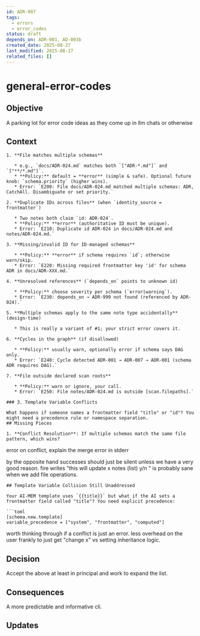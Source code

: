 ```yaml
---
id: ADR-007
tags:
  - errors
  - error_codes
status: draft
depends_on: ADR-001, AD-003b
created_date: 2025-08-27
last_modified: 2025-08-27
related_files: []
---
```


# general-error-codes

## Objective
<!-- A concise statement explaining the goal of this decision. -->

A parking lot for error code ideas as they come up in llm chats or otherwise 

## Context
<!-- What is the issue that we're seeing that is motivating this decision or change? -->

```
1. **File matches multiple schemas**

   * e.g., `docs/ADR-024.md` matches both `["ADR-*.md"]` and `["**/*.md"]`.
   * **Policy:** default = **error** (simple & safe). Optional future knob: `schema.priority` (higher wins).
   * Error: `E200: File docs/ADR-024.md matched multiple schemas: ADR, CatchAll. Disambiguate or set priority.`

2. **Duplicate IDs across files** (when `identity_source = frontmatter`)

   * Two notes both claim `id: ADR-024`.
   * **Policy:** **error** (authoritative ID must be unique).
   * Error: `E210: Duplicate id ADR-024 in docs/ADR-024.md and notes/ADR-024.md.`

3. **Missing/invalid ID for ID-managed schemas**

   * **Policy:** **error** if schema requires `id`; otherwise warn/skip.
   * Error: `E220: Missing required frontmatter key 'id' for schema ADR in docs/ADR-XXX.md.`

4. **Unresolved references** (`depends_on` points to unknown id)

   * **Policy:** choose severity per schema (`error|warning`).
   * Error: `E230: depends_on → ADR-999 not found (referenced by ADR-024).`

5. **Multiple schemas apply to the same note type accidentally** (design-time)

   * This is really a variant of #1; your strict error covers it.

6. **Cycles in the graph** (if disallowed)

   * **Policy:** usually warn, optionally error if schema says DAG only.
   * Error: `E240: Cycle detected ADR-001 → ADR-007 → ADR-001 (schema ADR requires DAG).`

7. **File outside declared scan roots**

   * **Policy:** warn or ignore, your call.
   * Error: `E250: File notes/ADR-024.md is outside [scan.filepaths].`
```

```
### 3. Template Variable Conflicts

What happens if someone names a frontmatter field "title" or "id"? You might need a precedence rule or namespace separation.
## Missing Pieces

1. **Conflict Resolution**: If multiple schemas match the same file pattern, which wins?
```

error on conflict, explain the merge error in stderr

by the opposite hand successes should just be silent unless we have a very good reason. fire writes "this will update x notes (list) y/n " is probably sane when we add file operations. 



```
## Template Variable Collision Still Unaddressed

Your AI-MEM template uses `{{title}}` but what if the AI sets a frontmatter field called "title"? You need explicit precedence:

```toml
[schema.new.template]
variable_precedence = ["system", "frontmatter", "computed"]
```

worth thinking through if a conflict is just an error. less overhead on the user frankly to just get "change x" vs setting inheritance logic. 

## Decision
<!-- What is the change that we're proposing and/or doing? -->

Accept the above at least in principal and work to expand the list. 

## Consequences
<!-- What becomes easier or more difficult to do because of this change? -->

A more predictable and informative cli. 

## Updates
<!-- Changes that happened when the rubber met the road -->

